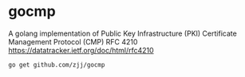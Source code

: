 # gocmp
A golang implementation of Public Key Infrastructure (PKI) Certificate Management Protocol (CMP) RFC 4210
https://datatracker.ietf.org/doc/html/rfc4210


`go get github.com/zjj/gocmp`
